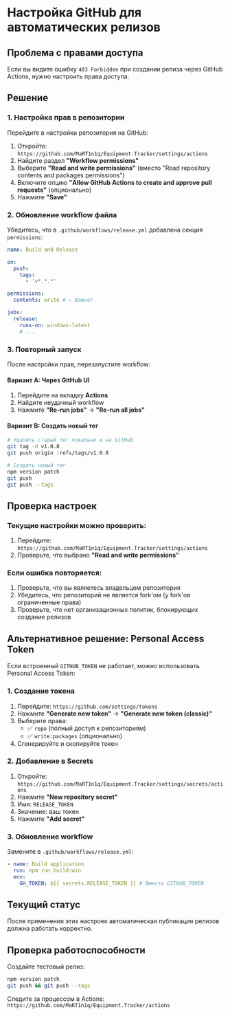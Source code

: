 # Настройка GitHub для автоматических релизов

## Проблема с правами доступа

Если вы видите ошибку `403 Forbidden` при создании релиза через GitHub Actions, нужно настроить права доступа.

## Решение

### 1. Настройка прав в репозитории

Перейдите в настройки репозитория на GitHub:

1. Откройте: `https://github.com/MaRT1n1q/Equipment.Tracker/settings/actions`
2. Найдите раздел **"Workflow permissions"**
3. Выберите **"Read and write permissions"** (вместо "Read repository contents and packages permissions")
4. Включите опцию **"Allow GitHub Actions to create and approve pull requests"** (опционально)
5. Нажмите **"Save"**

### 2. Обновление workflow файла

Убедитесь, что в `.github/workflows/release.yml` добавлена секция `permissions`:

```yaml
name: Build and Release

on:
  push:
    tags:
      - 'v*.*.*'

permissions:
  contents: write # ← Важно!

jobs:
  release:
    runs-on: windows-latest
    # ...
```

### 3. Повторный запуск

После настройки прав, перезапустите workflow:

#### Вариант A: Через GitHub UI

1. Перейдите на вкладку **Actions**
2. Найдите неудачный workflow
3. Нажмите **"Re-run jobs"** → **"Re-run all jobs"**

#### Вариант B: Создать новый тег

```bash
# Удалить старый тег локально и на GitHub
git tag -d v1.0.8
git push origin :refs/tags/v1.0.8

# Создать новый тег
npm version patch
git push
git push --tags
```

## Проверка настроек

### Текущие настройки можно проверить:

1. Перейдите: `https://github.com/MaRT1n1q/Equipment.Tracker/settings/actions`
2. Проверьте, что выбрано **"Read and write permissions"**

### Если ошибка повторяется:

1. Проверьте, что вы являетесь владельцем репозитория
2. Убедитесь, что репозиторий не является fork'ом (у fork'ов ограниченные права)
3. Проверьте, что нет организационных политик, блокирующих создание релизов

## Альтернативное решение: Personal Access Token

Если встроенный `GITHUB_TOKEN` не работает, можно использовать Personal Access Token:

### 1. Создание токена

1. Перейдите: `https://github.com/settings/tokens`
2. Нажмите **"Generate new token"** → **"Generate new token (classic)"**
3. Выберите права:
   - ✅ `repo` (полный доступ к репозиториям)
   - ✅ `write:packages` (опционально)
4. Сгенерируйте и скопируйте токен

### 2. Добавление в Secrets

1. Откройте: `https://github.com/MaRT1n1q/Equipment.Tracker/settings/secrets/actions`
2. Нажмите **"New repository secret"**
3. Имя: `RELEASE_TOKEN`
4. Значение: ваш токен
5. Нажмите **"Add secret"**

### 3. Обновление workflow

Замените в `.github/workflows/release.yml`:

```yaml
- name: Build application
  run: npm run build:win
  env:
    GH_TOKEN: ${{ secrets.RELEASE_TOKEN }} # Вместо GITHUB_TOKEN
```

## Текущий статус

После применения этих настроек автоматическая публикация релизов должна работать корректно.

## Проверка работоспособности

Создайте тестовый релиз:

```bash
npm version patch
git push && git push --tags
```

Следите за процессом в Actions: `https://github.com/MaRT1n1q/Equipment.Tracker/actions`
